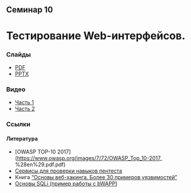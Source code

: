 Семинар 10
--

# Тестирование Web-интерфейсов.

### Слайды

* [PDF](Seminar10.pdf)
* [PPTX](Seminar10.pptx)

### Видео

* [Часть 1](TODO)
* [Часть 2](TODO)

### Ссылки

#### Литература

* [OWASP TOP-10 2017](https://www.owasp.org/images/7/72/OWASP_Top_10-2017_ %28en%29.pdf.pdf)
* [Сервисы для проверки навыков пентеста](https://habrahabr.ru/company/pentestit/blog/261569/)
* Книга [“Основы веб-хакинга. Более 30 примеров уязвимостей”](
  https://drive.google.com/open?id=0BxSD8FAEX1XfaVVxUy1pWDFXakk)
* [Основы SQLi (пример работы с bWAPP)](https://hackware.ru/?p=3362)
